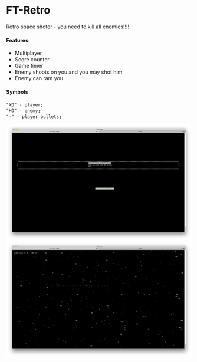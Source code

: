 # FT-Retro
Retro space shoter - you need to kill all enemies!!!!

#### Features:
+ Multiplayer
+ Score counter
+ Game timer
+ Enemy shoots on you and you may shot him
+ Enemy can ram you

#### Symbols
```
"XD" - player;
"HO" - enemy;
"-" - player bullets;
```

![Image alt](https://github.com/dshpack/FT-Retro/blob/master/images/Screen%20Shot%202020-03-05%20at%2011.23.58%20PM.png)
![Image alt](https://github.com/dshpack/FT-Retro/blob/master/images/Screen%20Shot%202020-03-05%20at%2011.24.18%20PM.png)
